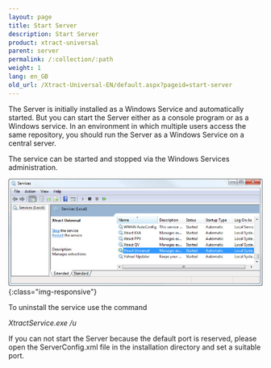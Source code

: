 ```yaml
---
layout: page
title: Start Server
description: Start Server
product: xtract-universal
parent: server
permalink: /:collection/:path
weight: 1
lang: en_GB
old_url: /Xtract-Universal-EN/default.aspx?pageid=start-server
---
```


The Server is initially installed as a Windows Service and automatically started. But you can start the Server either as a console program or as a Windows service. In an environment in which multiple users access the same repository, you should run the Server as a Windows Service on a central server.

The service can be started and stopped via the Windows Services administration. 

![Services-Start-Server](/img/content/Services-Start-Server.jpg){:class="img-responsive"}

To uninstall the service use the command 

*XtractService.exe /u*  

If you can not start the Server because the default port is reserved, please open the ServerConfig.xml file in the installation directory and set a suitable port.